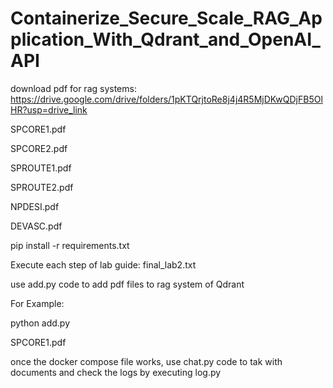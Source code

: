 # Containerize_Secure_Scale_RAG_Application_With_Qdrant_and_OpenAI_API

download pdf for rag systems: 
https://drive.google.com/drive/folders/1pKTQrjtoRe8j4j4R5MjDKwQDjFB5OlHR?usp=drive_link

SPCORE1.pdf

SPCORE2.pdf

SPROUTE1.pdf

SPROUTE2.pdf

NPDESI.pdf

DEVASC.pdf

pip install -r requirements.txt

Execute each step of lab guide: final_lab2.txt

use add.py code to add pdf files to rag system of Qdrant

For Example:

python add.py

SPCORE1.pdf

once the docker compose file works, use chat.py code to tak with documents and check the logs by executing log.py
